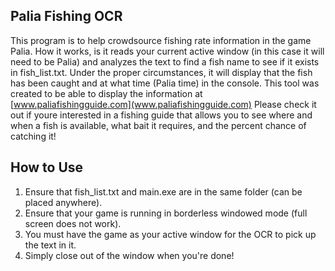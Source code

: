 ## Palia Fishing OCR

This program is to help crowdsource fishing rate information in the game Palia.
How it works, is it reads your current active window (in this case it will need to be Palia) and analyzes the text to find a fish name to see if it exists in fish_list.txt.
Under the proper circumstances, it will display that the fish has been caught and at what time (Palia time) in the console.
This tool was created to be able to display the information at [www.paliafishingguide.com](www.paliafishingguide.com)
Please check it out if youre interested in a fishing guide that allows you to see where and when a fish is available, what bait it requires, and the percent chance of catching it!

## How to Use

1. Ensure that fish_list.txt and main.exe are in the same folder (can be placed anywhere).
2. Ensure that your game is running in borderless windowed mode (full screen does not work).
3. You must have the game as your active window for the OCR to pick up the text in it.
4. Simply close out of the window when you're done!
